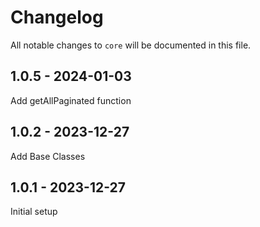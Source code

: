 # Changelog

All notable changes to `core` will be documented in this file.

## 1.0.5 - 2024-01-03

Add getAllPaginated function

## 1.0.2 - 2023-12-27

Add Base Classes

## 1.0.1 - 2023-12-27

Initial setup
